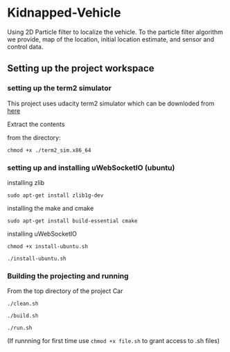 # Kidnapped-Vehicle
Using 2D Particle filter to localize the vehicle. To the particle filter algorithm we provide, map of the location, initial location estimate, and sensor and control data.

## Setting up the project workspace
### setting up the term2 simulator

This project uses udacity term2 simulator which can be downloded from [here](https://github.com/udacity/self-driving-car-sim/releases)

Extract the contents 

from the directory: 

`chmod +x ./term2_sim.x86_64`

### setting up and installing uWebSocketIO (ubuntu)

installing zlib

`sudo apt-get install zlib1g-dev`

installing the make and cmake

`sudo apt-get install build-essential cmake`

installing uWebSocketIO

`chmod +x install-ubuntu.sh`

`./install-ubuntu.sh`

### Building the projecting and running

From the top directory of the project Car

`./clean.sh`

`./build.sh`

`./run.sh`

(If runnning for first time use `chmod +x file.sh` to grant access to .sh files)
